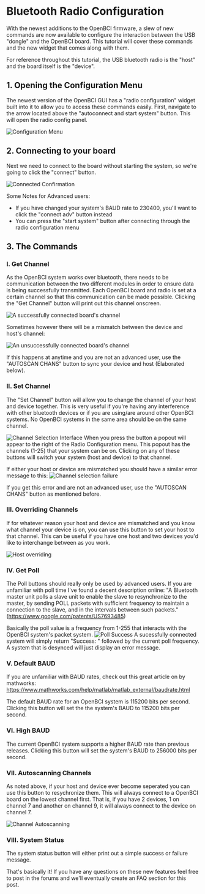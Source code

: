 # Bluetooth Radio Configuration
With the newest additions to the OpenBCI firmware, a slew of new commands are now available to configure the interaction between the USB "dongle" and the OpenBCI board. This tutorial will cover these commands and the new widget that comes along with them.

For reference throughout this tutorial, the USB bluetooth radio is the "host" and the board itself is the "device".
## 1. Opening the Configuration Menu

The newest version of the OpenBCI GUI has a "radio configuration" widget built into it to allow you to access these commands easily. First, navigate to the arrow located above the "autoconnect and start system" button. This will open the radio config panel.

![Configuration Menu](../assets/images/radioconfig.png)

## 2. Connecting to your board

Next we need to connect to the board without starting the system, so we're going to click the "connect" button.

![Connected Confirmation](../assets/images/connected.png)

Some Notes for Advanced users:

*  If you have changed your system's BAUD rate to 230400, you'll want to click the "connect adv" button instead 
*  You can press the "start system" button after connecting through the radio configuration menu


## 3. The Commands


### I. Get Channel

As the OpenBCI system works over bluetooth, there needs to be communication between the two different modules in order to ensure data is being successfully transmitted. Each OpenBCI board and radio is set at a certain channel so that this communication can be made possible. Clicking the "Get Channel" button will print out this channel onscreen.

![A successfully connected board's channel](../assets/images/rc_channel_success.png)

Sometimes however there will be a mismatch between the device and host's channel:

![An unsuccessfully connected board's channel](../assets/images/rc_channel_failure.png)

If this happens at anytime and you are not an advanced user, use the "AUTOSCAN CHANS" button to sync your device and host (Elaborated below).

### II. Set Channel

The "Set Channel" button will allow you to change the channel of your host and device together. This is very useful if you're having any interference with other bluetooth devices or if you are using/are around other OpenBCI systems. No OpenBCI systems in the same area should be on the same channel. 

![Channel Selection Interface](../assets/images/rc_chans.png)
When you press the button a popout will appear to the right of the Radio Configuration menu. This popout has the channels (1-25) that your system can be on. Clicking on any of these buttons will switch your system (host and device) to that channel.

If either your host or device are mismatched you should have a similar error message to this:
![Channel selection failure](../assets/images/rc_chans_failure.png)

If you get this error and are not an advanced user, use the "AUTOSCAN CHANS" button as mentioned before. 

### III. Overriding Channels

If for whatever reason your host and device are mismatched and you know what channel your device is on, you can use this button to set your host to that channel. This can be useful if you have one host and two devices you'd like to interchange between as you work. 

![Host overriding](../assets/images/rc_override.png)

### IV. Get Poll
The Poll buttons should really only be used by advanced users. If you are unfamiliar with poll time I've found a decent description online: "A Bluetooth master unit polls a slave unit to enable the slave to resynchronize to the master, by sending POLL packets with sufficient frequency to maintain a connection to the slave, and in the intervals between such packets." (https://www.google.com/patents/US7693485) 

Basically the poll value is a frequency from 1-255 that interacts with the OpenBCI system's packet system.
![Poll Success](../assets/images/rc_poll_success.png)
A sucessfully connected system will simply return "Success: " followed by the current poll frequency. A system that is desynced will just display an error message.

### V. Default BAUD
If you are unfamiliar with BAUD rates, check out this great article on by mathworks: https://www.mathworks.com/help/matlab/matlab_external/baudrate.html

The default BAUD rate for an OpenBCI system is 115200 bits per second. Clicking this button will set the the system's BAUD to 115200 bits per second.

### VI. High BAUD
The current OpenBCI system supports a higher BAUD rate than previous releases. Clicking this button will set the system's BAUD to 256000 bits per second.

### VII. Autoscanning Channels
As noted above, if your host and device ever become seperated you can use this button to resychronize them. This will always connect to a OpenBCI board on the lowest channel first. That is, if you have 2 devices, 1 on channel 7 and another on channel 9, it will always connect to the device on channel 7.

![Channel Autoscanning](../assets/images/rc_autoscan.png)

### VIII. System Status
The system status button will either print out a simple success or failure message. 

That's basically it! If you have any questions on these new features feel free to post in the forums and we'll eventually create an FAQ section for this post. 